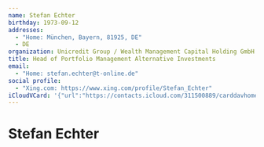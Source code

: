 ```yaml
---
name: Stefan Echter
birthday: 1973-09-12
addresses:
  - "Home: München, Bayern, 81925, DE"
  - DE
organization: Unicredit Group / Wealth Management Capital Holding GmbH
title: Head of Portfolio Management Alternative Investments
email:
  - "Home: stefan.echter@t-online.de"
social profile:
  - "Xing.com: https://www.xing.com/profile/Stefan_Echter"
iCloudVCard: '{"url":"https://contacts.icloud.com/311500889/carddavhome/card/MGFlNTkxZmEtYTgyMy00NTI4LThlNTktNWFiMmFhZjJlOGRk.vcf","etag":"\"kmfhbpi2\"","data":"BEGIN:VCARD\r\nVERSION:3.0\r\nFN:\r\nN:Echter;Stefan;;;\r\nUID:0ae591fa-a823-4528-8e59-5ab2aaf2e8dd\r\nBDAY;VALUE=date:1973-09-12\r\nADR;TYPE=HOME:;;;München;Bayern;81925;DE;\r\nADR:;;;;;;DE;\r\nWP1.X-ABLABEL:Work\r\nWP2.X-ABLABEL:Home\r\nPRODID:-//Apple Inc.//iOS 10.2//EN\r\nREV:2025-04-03T22:08:47Z\r\nORG:Unicredit Group / Wealth Management Capital Holding GmbH;\r\nTITLE:Head of Portfolio Management Alternative Investments\r\nEMAIL;TYPE=HOME:stefan.echter@t-online.de\r\nPHOTO;VALUE=uri:https://gateway.icloud.com/contacts/311500889/ck/card/837ba\r\n 1600d56f9b4ce6fa407d23cc0a8\r\nX-SOCIALPROFILE;type=xing.com;x-user=Stefan_Echter:https://www.xing.com/pro\r\n file/Stefan_Echter\r\nEND:VCARD"}'
---
```

# Stefan Echter